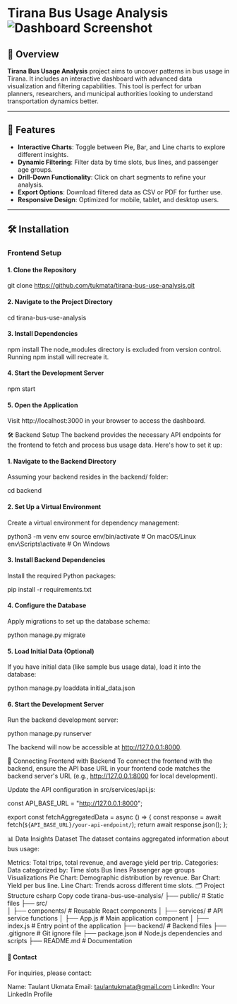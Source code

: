 # Tirana Bus Usage Analysis ![Dashboard Screenshot](path/to/screenshot.png)

## 📖 Overview

**Tirana Bus Usage Analysis** project aims to uncover patterns in bus usage in Tirana. It includes an interactive dashboard with advanced data visualization and filtering capabilities. This tool is perfect for urban planners, researchers, and municipal authorities looking to understand transportation dynamics better.

---

## 🚀 Features

- **Interactive Charts**: Toggle between Pie, Bar, and Line charts to explore different insights.
- **Dynamic Filtering**: Filter data by time slots, bus lines, and passenger age groups.
- **Drill-Down Functionality**: Click on chart segments to refine your analysis.
- **Export Options**: Download filtered data as CSV or PDF for further use.
- **Responsive Design**: Optimized for mobile, tablet, and desktop users.

---

## 🛠️ Installation

### Frontend Setup

#### 1. Clone the Repository
git clone https://github.com/tukmata/tirana-bus-use-analysis.git

#### 2. Navigate to the Project Directory
cd tirana-bus-use-analysis

#### 3. Install Dependencies
npm install
The node_modules directory is excluded from version control. Running npm install will recreate it.

#### 4. Start the Development Server
npm start

#### 5. Open the Application
Visit http://localhost:3000 in your browser to access the dashboard.

🛠️ Backend Setup
The backend provides the necessary API endpoints for the frontend to fetch and process bus usage data. Here's how to set it up:

#### 1. Navigate to the Backend Directory
Assuming your backend resides in the backend/ folder:

cd backend

#### 2. Set Up a Virtual Environment
Create a virtual environment for dependency management:

python3 -m venv env
source env/bin/activate  # On macOS/Linux
env\Scripts\activate     # On Windows

#### 3. Install Backend Dependencies
Install the required Python packages:

pip install -r requirements.txt

#### 4. Configure the Database
Apply migrations to set up the database schema:

python manage.py migrate

#### 5. Load Initial Data (Optional)
If you have initial data (like sample bus usage data), load it into the database:

python manage.py loaddata initial_data.json

#### 6. Start the Development Server
Run the backend development server:

python manage.py runserver

The backend will now be accessible at http://127.0.0.1:8000.

🔗 Connecting Frontend with Backend
To connect the frontend with the backend, ensure the API base URL in your frontend code matches the backend server's URL (e.g., http://127.0.0.1:8000 for local development).

Update the API configuration in src/services/api.js:

const API_BASE_URL = "http://127.0.0.1:8000";

export const fetchAggregatedData = async () => {
    const response = await fetch(`${API_BASE_URL}/your-api-endpoint/`);
    return await response.json();
};

📊 Data Insights
Dataset
The dataset contains aggregated information about bus usage:

Metrics: Total trips, total revenue, and average yield per trip.
Categories: Data categorized by:
Time slots
Bus lines
Passenger age groups
Visualizations
Pie Chart: Demographic distribution by revenue.
Bar Chart: Yield per bus line.
Line Chart: Trends across different time slots.
🗂️ Project Structure
csharp
Copy code
tirana-bus-use-analysis/
├── public/               # Static files
├── src/                  
│   ├── components/       # Reusable React components
│   ├── services/         # API service functions
│   ├── App.js            # Main application component
│   ├── index.js          # Entry point of the application
├── backend/              # Backend files
├── .gitignore            # Git ignore file
├── package.json          # Node.js dependencies and scripts
├── README.md             # Documentation

#### 📧 Contact
For inquiries, please contact:

Name: Taulant Ukmata
Email: taulantukmata@gmail.com
LinkedIn: Your LinkedIn Profile